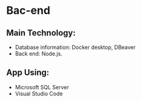 # Bac-end


## Main Technology:

- Database information: Docker desktop, DBeaver
- Back end: Node.js.

## App Using:

- Microsoft SQL Server
- Visual Studio Code
